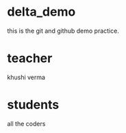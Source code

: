 # delta_demo

this is the git and github demo practice.

# teacher

khushi verma

# students

all the coders
